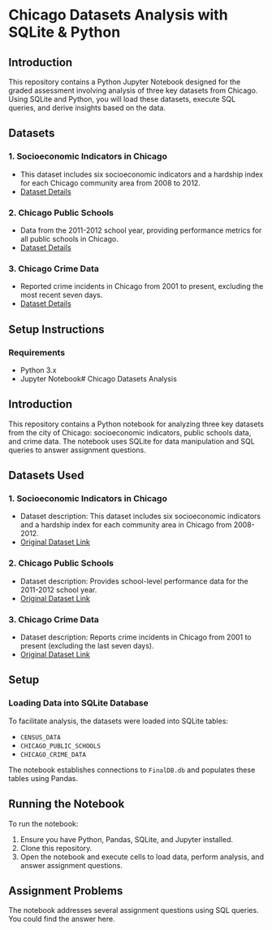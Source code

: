 # Chicago Datasets Analysis with SQLite & Python

## Introduction

This repository contains a Python Jupyter Notebook designed for the graded assessment involving analysis of three key datasets from Chicago. Using SQLite and Python, you will load these datasets, execute SQL queries, and derive insights based on the data.

## Datasets

### 1. Socioeconomic Indicators in Chicago
- This dataset includes six socioeconomic indicators and a hardship index for each Chicago community area from 2008 to 2012.
- [Dataset Details](https://data.cityofchicago.org/Health-Human-Services/Census-Data-Selected-socioeconomic-indicators-in-C/kn9c-c2s2)

### 2. Chicago Public Schools
- Data from the 2011-2012 school year, providing performance metrics for all public schools in Chicago.
- [Dataset Details](https://data.cityofchicago.org/Education/Chicago-Public-Schools-Progress-Report-Cards-2011-/9xs2-f89t)

### 3. Chicago Crime Data
- Reported crime incidents in Chicago from 2001 to present, excluding the most recent seven days.
- [Dataset Details](https://data.cityofchicago.org/Public-Safety/Crimes-2001-to-present/ijzp-q8t2)

## Setup Instructions

### Requirements
- Python 3.x
- Jupyter Notebook# Chicago Datasets Analysis

## Introduction

This repository contains a Python notebook for analyzing three key datasets from the city of Chicago: socioeconomic indicators, public schools data, and crime data. The notebook uses SQLite for data manipulation and SQL queries to answer assignment questions.

## Datasets Used

### 1. Socioeconomic Indicators in Chicago

- Dataset description: This dataset includes six socioeconomic indicators and a hardship index for each community area in Chicago from 2008-2012.
- [Original Dataset Link](https://data.cityofchicago.org/Health-Human-Services/Census-Data-Selected-socioeconomic-indicators-in-C/kn9c-c2s2)

### 2. Chicago Public Schools

- Dataset description: Provides school-level performance data for the 2011-2012 school year.
- [Original Dataset Link](https://data.cityofchicago.org/Education/Chicago-Public-Schools-Progress-Report-Cards-2011-/9xs2-f89t)

### 3. Chicago Crime Data

- Dataset description: Reports crime incidents in Chicago from 2001 to present (excluding the last seven days).
- [Original Dataset Link](https://data.cityofchicago.org/Public-Safety/Crimes-2001-to-present/ijzp-q8t2)

## Setup

### Loading Data into SQLite Database

To facilitate analysis, the datasets were loaded into SQLite tables:
- `CENSUS_DATA`
- `CHICAGO_PUBLIC_SCHOOLS`
- `CHICAGO_CRIME_DATA`

The notebook establishes connections to `FinalDB.db` and populates these tables using Pandas.

## Running the Notebook

To run the notebook:
1. Ensure you have Python, Pandas, SQLite, and Jupyter installed.
2. Clone this repository.
3. Open the notebook and execute cells to load data, perform analysis, and answer assignment questions.

## Assignment Problems

The notebook addresses several assignment questions using SQL queries. You could find the answer here.









